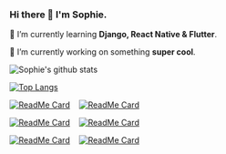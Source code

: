 ### Hi there 👋 I'm Sophie.

🌱 I’m currently learning **Django, React Native & Flutter**.

🔭 I’m currently working on something **super cool**.


![Sophie's github stats](https://github-readme-stats.vercel.app/api?username=hellosophiee&theme=cobalt&show_icons=true)

[![Top Langs](https://github-readme-stats.vercel.app/api/top-langs/?username=hellosophiee&layout=compact)](https://github.com/anuraghazra/github-readme-stats)

[![ReadMe Card](https://github-readme-stats.vercel.app/api/pin/?username=hellosophiee&repo=Brooklyn-Bridge&theme=cobalt)](https://github.com/anuraghazra/github-readme-stats) &nbsp;&nbsp; [![ReadMe Card](https://github-readme-stats.vercel.app/api/pin/?username=hellosophiee&repo=dice-game&theme=cobalt)](https://github.com/anuraghazra/github-readme-stats)

[![ReadMe Card](https://github-readme-stats.vercel.app/api/pin/?username=hellosophiee&repo=online-bookstore-django-app&theme=cobalt)](https://github.com/anuraghazra/github-readme-stats) &nbsp;&nbsp; [![ReadMe Card](https://github-readme-stats.vercel.app/api/pin/?username=hellosophiee&repo=my_first_rails_app&theme=cobalt)](https://github.com/anuraghazra/github-readme-stats)

[![ReadMe Card](https://github-readme-stats.vercel.app/api/pin/?username=hellosophiee&repo=test-assignment&theme=cobalt)](https://github.com/anuraghazra/github-readme-stats) &nbsp;&nbsp; [![ReadMe Card](https://github-readme-stats.vercel.app/api/pin/?username=hellosophiee&repo=jest-testing&theme=cobalt)](https://github.com/anuraghazra/github-readme-stats)



<!--
**hellosophiee/hellosophiee** is a ✨ _special_ ✨ repository because its `README.md` (this file) appears on your GitHub profile.

Here are some ideas to get you started:

- 🔭 I’m currently working on ...
- 🌱 I’m currently learning ...
- 👯 I’m looking to collaborate on ...
- 🤔 I’m looking for help with ...
- 💬 Ask me about ...
- 📫 How to reach me: ...
- 😄 Pronouns: ...
- ⚡ Fun fact: ...
-->
